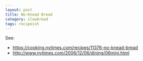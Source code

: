 ```yaml
---
layout: post
title: No-Knead Bread
category: slowbread
tags: recipeish
---
```


See:
- https://cooking.nytimes.com/recipes/11376-no-knead-bread
- http://www.nytimes.com/2006/12/06/dining/06mini.html

